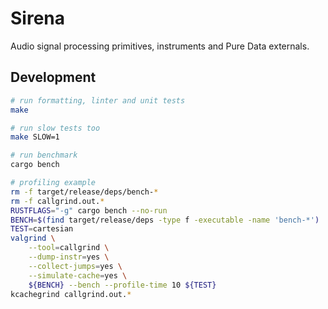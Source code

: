 # Sirena

Audio signal processing primitives, instruments and Pure Data externals.

## Development

``` sh
# run formatting, linter and unit tests
make

# run slow tests too
make SLOW=1

# run benchmark
cargo bench

# profiling example
rm -f target/release/deps/bench-*
rm -f callgrind.out.*
RUSTFLAGS="-g" cargo bench --no-run
BENCH=$(find target/release/deps -type f -executable -name 'bench-*')
TEST=cartesian
valgrind \
    --tool=callgrind \
    --dump-instr=yes \
    --collect-jumps=yes \
    --simulate-cache=yes \
    ${BENCH} --bench --profile-time 10 ${TEST}
kcachegrind callgrind.out.*
```

